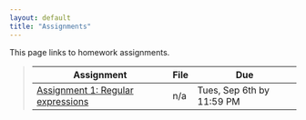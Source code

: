 ```yaml
---
layout: default
title: "Assignments"
---
```


This page links to homework assignments.

> Assignment | File | Due
> ---------- | ---- | ---
> [Assignment 1: Regular expressions](assign01.html) | n/a | Tues, Sep 6th by 11:59 PM

<!--
> [Assignment 2: Finite automata](assign02.html) | n/a | Tues, Sep 15th by 11:59 PM
> [Assignment 3: JSON Parser](assign03.html) | [CS340\_Assign03.zip](CS340_Assign03.zip) | Thurs, Sep 24th by 11:59 PM
> [Assignment 4: Clojure MOOC](assign04.html) | n/a | Milestone 1: Monday, Oct 5th<br>Milestone 2: Monday, Oct 12th<br>Milestone 3: Thursday, Oct 22nd
> [Assignment 5: Boolean Function Synthesis](assign05.html) | n/a | Thursday, Oct 29th by 11:59 PM
> [Assignment 6: Parsing, Part 1](assign06.html) | [CS340\_Assign06.zip](CS340_Assign06.zip) | Friday, Nov 6th by 11:59 PM
> [Assignment 7: Parsing, Part 2](assign07.html) | [CS340\_Assign07.zip](CS340_Assign07.zip) | Wednesday, Nov 18th by 11:59 PM
> [Assignment 8: Code Generation](assign08.html) | [CS340\_Assign08.zip](CS340_Assign08.zip) | Friday, Dec 11th by 11:59 PM
-->
